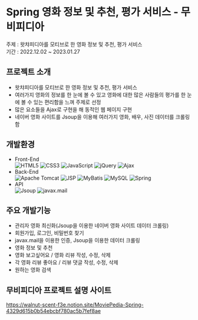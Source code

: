 # Spring 영화 정보 및 추천, 평가 서비스 - 무비피디아
주제 : 왓챠피디아를 모티브로 한 영화 정보 및 추천, 평가 서비스<br>
기간 : 2022.12.02 ~ 2023.01.27
## 프로젝트 소개
* 왓챠피디아를 모티브로 한 영화 정보 및 추천, 평가 서비스
* 여러가지 영화의 정보를 한 눈에 볼 수 있고 영화에 대한 많은 사람들의 평가를 한 눈에 볼 수 있는 편리함을 느껴 주제로 선정
* 많은 요소들을 Ajax로 구현을 해 동적인 웹 페이지 구현
* 네이버 영화 사이트를 Jsoup을 이용해 여러가지 영화, 배우, 사진 데이터를 크롤링함 
## 개발환경
* Front-End<br>
![HTML5](https://img.shields.io/badge/HTML5-%23E34F26.svg?style=flat-square&logo=html5&logoColor=white)
![CSS3](https://img.shields.io/badge/CSS3-%231572B6.svg?style=flat-square&logo=css3&logoColor=white)
![JavaScript](https://img.shields.io/badge/JavaScript-F7DF1E?style=flat-square&logo=JavaScript&logoColor=white)
![jQuery](https://img.shields.io/badge/jQuery-%230769AD.svg?style=flat-square&logo=jquery&logoColor=white)
![Ajax](https://img.shields.io/badge/Ajax-258CCF?style=flat-square&logo=&logoColor=white)<br>
* Back-End<br>
![Apache Tomcat](https://img.shields.io/badge/Apache%20Tomcat-%23F8DC75.svg?style=flat-square&logo=apache-tomcat&logoColor=black)
![JSP](https://img.shields.io/badge/JSP-E56F1F?style=flat-square&logo=&logoColor=white)
![MyBatis](https://img.shields.io/badge/MyBatis-5D4849?style=flat-square&logo=&logoColor=white)
![MySQL](https://img.shields.io/badge/MySQL-4479A1?style=flat-square&logo=mysql&logoColor=white)
![Spring](https://img.shields.io/badge/Spring-6DB33F?style=flat-square&logo=Spring&logoColor=white)
* API<br>
![Jsoup](https://img.shields.io/badge/Jsoup-6199D2?style=flat-square&logo=&logoColor=black)
![javax.mail](https://img.shields.io/badge/javax.mail-FAE100?style=flat-square&logo=&logoColor=black)
## 주요 개발기능
* 관리자 영화 최신화(Jsoup을 이용한 네이버 영화 사이트 데이터 크롤링)
* 회원가입, 로그인, 비밀번호 찾기
* javax.mail을 이용한 인증, Jsoup을 이용한 데이터 크롤링
* 영화 정보 및 추천
* 영화 보고싶어요 / 영화 리뷰 작성, 수정, 삭제
* 각 영화 리뷰 좋아요 / 리뷰 댓글 작성, 수정, 삭제
* 원하는 영화 검색
## 무비피디아 프로젝트 설명 사이트
https://walnut-scent-f3e.notion.site/MoviePedia-Spring-4329d615b0b54ebcbf780ac5b7fef8ae
